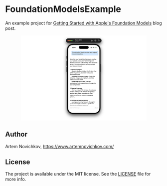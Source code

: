 # FoundationModelsExample

An example project for [Getting Started with Apple's Foundation Models](https://www.artemnovichkov.com/blog/getting-started-with-apple-foundation-models) blog post.

<p align="center"/>
  <img src=".github/screenshot.png" width="80%"/>
</p>

## Author

Artem Novichkov, https://www.artemnovichkov.com/

## License

The project is available under the MIT license. See the [LICENSE](./LICENSE) file for more info.

